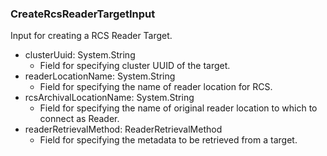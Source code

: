 ### CreateRcsReaderTargetInput
Input for creating a RCS Reader Target.

- clusterUuid: System.String
  - Field for specifying cluster UUID of the target.
- readerLocationName: System.String
  - Field for specifying the name of reader location for RCS.
- rcsArchivalLocationName: System.String
  - Field for specifying the name of original reader location to which to connect as Reader.
- readerRetrievalMethod: ReaderRetrievalMethod
  - Field for specifying the metadata to be retrieved from a target.

